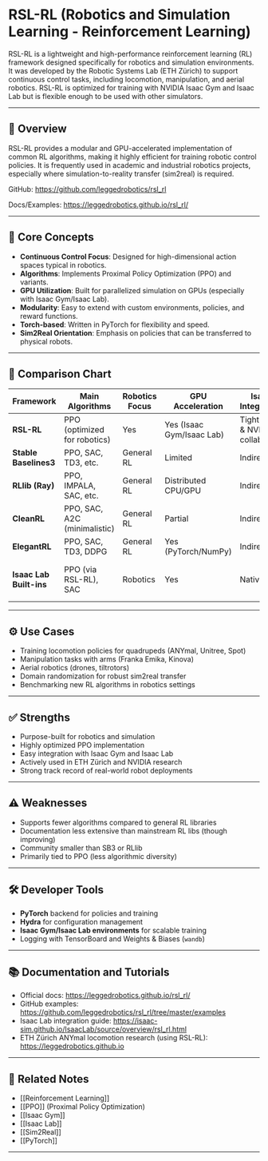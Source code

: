 # RSL-RL (Robotics and Simulation Learning - Reinforcement Learning)
RSL-RL is a lightweight and high-performance reinforcement learning (RL) framework designed specifically for robotics and simulation environments. It was developed by the Robotic Systems Lab (ETH Zürich) to support continuous control tasks, including locomotion, manipulation, and aerial robotics. RSL-RL is optimized for training with NVIDIA Isaac Gym and Isaac Lab but is flexible enough to be used with other simulators.

---

## 🧭 Overview
RSL-RL provides a modular and GPU-accelerated implementation of common RL algorithms, making it highly efficient for training robotic control policies. It is frequently used in academic and industrial robotics projects, especially where simulation-to-reality transfer (sim2real) is required.

GitHub: https://github.com/leggedrobotics/rsl_rl

Docs/Examples: https://leggedrobotics.github.io/rsl_rl/

---

## 🧩 Core Concepts
- **Continuous Control Focus**: Designed for high-dimensional action spaces typical in robotics.
- **Algorithms**: Implements Proximal Policy Optimization (PPO) and variants.
- **GPU Utilization**: Built for parallelized simulation on GPUs (especially with Isaac Gym/Isaac Lab).
- **Modularity**: Easy to extend with custom environments, policies, and reward functions.
- **Torch-based**: Written in PyTorch for flexibility and speed.
- **Sim2Real Orientation**: Emphasis on policies that can be transferred to physical robots.

---

## 🔎 Comparison Chart
| Framework | Main Algorithms | Robotics Focus | GPU Acceleration | Isaac Integration | Sim2Real Proven? | License |
|---|---|---|---|---|---|---|
| **RSL-RL** | PPO (optimized for robotics) | Yes | Yes (Isaac Gym/Isaac Lab) | Tight (ETH & NVIDIA collab) | Yes (quadrupeds, manipulators) | BSD-3 |
| **Stable Baselines3** | PPO, SAC, TD3, etc. | General RL | Limited | Indirect | Some | MIT |
| **RLlib (Ray)** | PPO, IMPALA, SAC, etc. | General RL | Distributed CPU/GPU | Indirect | Limited | Apache 2.0 |
| **CleanRL** | PPO, SAC, A2C (minimalistic) | General RL | Partial | Indirect | No | MIT |
| **ElegantRL** | PPO, SAC, TD3, DDPG | General RL | Yes (PyTorch/NumPy) | Indirect | Some demos | MIT |
| **Isaac Lab Built-ins** | PPO (via RSL-RL), SAC | Robotics | Yes | Native | Yes | NVIDIA proprietary + open parts |

---

## ⚙️ Use Cases
- Training locomotion policies for quadrupeds (ANYmal, Unitree, Spot)
- Manipulation tasks with arms (Franka Emika, Kinova)
- Aerial robotics (drones, tiltrotors)
- Domain randomization for robust sim2real transfer
- Benchmarking new RL algorithms in robotics settings

---

## ✅ Strengths
- Purpose-built for robotics and simulation
- Highly optimized PPO implementation
- Easy integration with Isaac Gym and Isaac Lab
- Actively used in ETH Zürich and NVIDIA research
- Strong track record of real-world robot deployments

---

## ⚠️ Weaknesses
- Supports fewer algorithms compared to general RL libraries
- Documentation less extensive than mainstream RL libs (though improving)
- Community smaller than SB3 or RLlib
- Primarily tied to PPO (less algorithmic diversity)

---

## 🛠️ Developer Tools
- **PyTorch** backend for policies and training
- **Hydra** for configuration management
- **Isaac Gym/Isaac Lab environments** for scalable training
- Logging with TensorBoard and Weights & Biases (`wandb`)

---

## 📚 Documentation and Tutorials
- Official docs: https://leggedrobotics.github.io/rsl_rl/
- GitHub examples: https://github.com/leggedrobotics/rsl_rl/tree/master/examples
- Isaac Lab integration guide: https://isaac-sim.github.io/IsaacLab/source/overview/rsl_rl.html
- ETH Zürich ANYmal locomotion research (using RSL-RL): https://leggedrobotics.github.io

---

## 🔗 Related Notes
- [[Reinforcement Learning]]
- [[PPO]] (Proximal Policy Optimization)
- [[Isaac Gym]]
- [[Isaac Lab]]
- [[Sim2Real]]
- [[PyTorch]]

---
